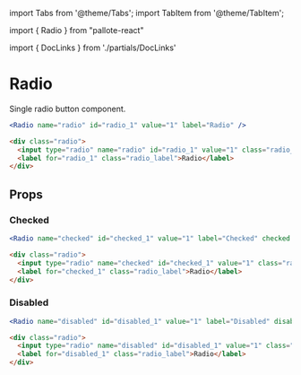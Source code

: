 ---
---
import Tabs from '@theme/Tabs';
import TabItem from '@theme/TabItem';

import { Radio } from "pallote-react"

import { DocLinks } from './partials/DocLinks'

# Radio

Single radio button component.

<DocLinks
  figma="https://www.figma.com/design/bEeQ97jqZFWepD0x4oU5k7/Pallote?node-id=2792-3893&t=ZYFabUeMuvoaOdby-11"
  storybook="https://react.pallote.com/?path=/docs/components-radio--docs"
/>

<div class="docs_block">
  <Radio name="radio" id="radio_1" value="1" label="Radio" />
</div>

<Tabs groupId="package" queryString>
  <TabItem value="react" label="React">

```jsx
<Radio name="radio" id="radio_1" value="1" label="Radio" />
```
  </TabItem>
  <TabItem value="css" label="CSS">

```html
<div class="radio">
  <input type="radio" name="radio" id="radio_1" value="1" class="radio_control" />
  <label for="radio_1" class="radio_label">Radio</label>
</div>
```
  </TabItem>
</Tabs>

## Props

### Checked

<div class="docs_block">
  <Radio name="checked" id="checked_1" value="1" label="Checked" checked />
</div>

<Tabs groupId="package" queryString>
  <TabItem value="react" label="React">

```jsx
<Radio name="checked" id="checked_1" value="1" label="Checked" checked />
```
  </TabItem>
  <TabItem value="css" label="CSS">

```html
<div class="radio">
  <input type="radio" name="checked" id="checked_1" value="1" class="radio_control" checked />
  <label for="checked_1" class="radio_label">Radio</label>
</div>
```
  </TabItem>
</Tabs>

### Disabled

<div class="docs_block">
  <Radio name="disabled" id="disabled_1" value="1" label="Disabled" disabled />
</div>

<Tabs groupId="package" queryString>
  <TabItem value="react" label="React">

```jsx
<Radio name="disabled" id="disabled_1" value="1" label="Disabled" disabled />
```
  </TabItem>
  <TabItem value="css" label="CSS">

```html
<div class="radio">
  <input type="radio" name="disabled" id="disabled_1" value="1" class="radio_control" disabled />
  <label for="disabled_1" class="radio_label">Radio</label>
</div>
```
  </TabItem>
</Tabs>
